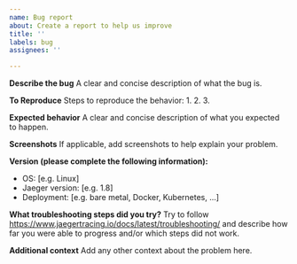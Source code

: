 ```yaml
---
name: Bug report
about: Create a report to help us improve
title: ''
labels: bug
assignees: ''

---
```


**Describe the bug**
A clear and concise description of what the bug is.

**To Reproduce**
Steps to reproduce the behavior:
1. 
2.
3.

**Expected behavior**
A clear and concise description of what you expected to happen.

**Screenshots**
If applicable, add screenshots to help explain your problem.

**Version (please complete the following information):**
 - OS: [e.g. Linux]
 - Jaeger version: [e.g. 1.8]
 - Deployment: [e.g. bare metal, Docker, Kubernetes, ...]

**What troubleshooting steps did you try?**
Try to follow https://www.jaegertracing.io/docs/latest/troubleshooting/ and describe how far you were able to progress and/or which steps did not work.

**Additional context**
Add any other context about the problem here.
